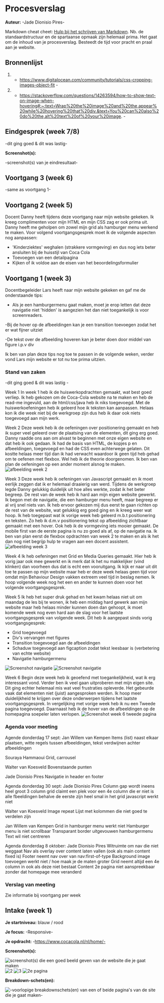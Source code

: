 # Procesverslag
**Auteur:** -Jade Dionisio Pires-

Markdown cheat cheet: [Hulp bij het schrijven van Markdown](https://github.com/adam-p/markdown-here/wiki/Markdown-Cheatsheet). Nb. de standaardstructuur en de spartaanse opmaak zijn helemaal prima. Het gaat om de inhoud van je procesverslag. Besteedt de tijd voor pracht en praal aan je website.



## Bronnenlijst
1. - https://www.digitalocean.com/community/tutorials/css-cropping-images-object-fit -
2. - https://stackoverflow.com/questions/14263594/how-to-show-text-on-image-when-hovering#:~:text=Wrap%20the%20image%20and%20the,appear%20while%20hovering%20that%20div.&text=You%20can%20also%20do%20the,alt%20text%20of%20your%20image. -


## Eindgesprek (week 7/8)

-dit ging goed & dit was lastig-

**Screenshot(s):**

-screenshot(s) van je eindresultaat-



## Voortgang 3 (week 6)

-same as voortgang 1-



## Voortgang 2 (week 5)
Docent Danny heeft tijdens deze voortgang naar mijn website gekeken. Ik kreeg complimenten voor mijn HTML en mijn CSS zag er ook prima uit. Danny heeft me geholpen om zowel mijn grid als hamburger menu werkend te maken. Voor volgend voortgangsgesprek moet ik de volgende aspecten nog aanpassen:

- 'Kinderziektes' weghalen (strakkere vormgeving) en dus nog iets beter ansluiten bij de huisstijl van Coca Cola
- Toevoegen van een detailpagina
- Kijken of ik voldoe aan de eisen van het beoordelingsformulier


## Voortgang 1 (week 3)
Docentbegeleider Lars heeft naar mijn website gekeken en gaf me de onderstaande tips:

- Als je een hamburgermenu gaat maken, moet je erop letten dat deze navigatie niet 'hidden' is aangezien het dan niet toegankelijk is voor screenreaders.

-Bij de hover op de afbeeldingen kan je een transition toevoegen zodat het er wat fijner uitziet

-De tekst over de afbeelding hoveren kan je beter doen door middel van figure i.p.v div

Ik ben van plan deze tips nog toe te passen in de volgende weken, verder vond Lars mijn website er tot nu toe prima uitzien. 


### Stand van zaken

-dit ging goed & dit was lastig -

Week 1 
In week 1 heb ik de huiswerkopdrachten gemaakt, wat best goed verliep. Ik heb gekozen om de Coca-Cola website na te maken en heb de read-me ingevuld, aan de html/css/java heb ik niks toegevoegd. Met de huiswerkoefeningen heb ik geleerd hoe ik teksten kan aanpassen. Helaas kon ik die week niet bij de werkgroep zijn dus heb ik daar ook niets toegevoegd aan mijn werk.  

Week 2
Deze week heb ik de oefeningen over positionering gemaakt en heb ik super veel geleerd over de plaatsing van de elementen, dit ging erg goed. Danny raadde ons aan om alvast te beginnen met onze eigen website en dat heb ik ook gedaan. Ik had de basis van HTML, de kopjes p en afbeeldingen, toegevoegd en had de CSS even achterwege gelaten. Dit kostte helaas meer tijd dan ik had verwacht waardoor ik geen tijd heb gehad om te oefenen met flexbox. Wel heb ik de theorie doorgenomen. Ik ben van plan de oefeningen op een ander moment alsnog te maken.
![afbeelding week 2](images/Screenshotweek2.png)

Week 3
Deze week heb ik oefeningen van Javascript gemaakt en ik moet eerlijk zeggen dat ik er helemaal draaierig van werd. Tijdens de werkgroep legde Danny gelukkig duidelijk uit hoe alles werkte, zodat ik het beter begreep. De rest van de week heb ik hard aan mijn eigen website gewerkt. Ik begon met de navigatie, die een hamburger menu heeft, maar begreep er al vrij snel niets van. Ik heb ervoor gekozen mij dus eerst te gaan richten op de rest van de website, wat gelukkig erg goed ging en ik kreeg weer wat hoop. Ik heb toegepast wat ik vorige week heb geleerd m.b.t positionering en teksten. Zo heb ik d.m.v positionering tekst op afbeelding zichtbaar gemaakt met een hover. Ook heb ik de vormgeving iets mooier gemaakt. De mobile first van de eerste pagina is nu zo goed als af, op de navigatie na. Ik ben van plan eerst de flexbox opdrachten van week 2 te maken en als ik het dan nog niet begrijp hulp te vragen aan een docent assistent. 
![afbeelding week 3](images/Screenshotweek3.png)

Week 4
Ik heb oefeningen met Grid en Media Queries gemaakt. Hier heb ik vorig jaar ook mee gewerkt en ik merk dat ik het nu makkelijker (vind klinken) dan voorheen dus dat is echt een vooruitgang. Ik kijk er naar uit dit toe te passen op mijn website maar heb er deze week helaas geen tijd voor omdat mijn Behaviour Design vakken extreem veel tijd in beslag nemen. Ik hoop volgende week nog het een en ander te kunnen doen voor het volgende voortgangsgesprek.

Week 5
Ik heb het super druk gehad en het kwam helaas niet uit om maandag de les bij te wonen, ik heb een middag hard gewerk aan mijn website maar heb helaas minder kunnen doen dan gehoopt, ik moet komende week nog even hard aan de slag voor het laatste voortgangsgesprek van volgende week. 
Dit heb ik aangepast sinds vorig voortgangsgesprek:
- Grid toegevoegd
- Div's vervangen met figures 
- Transition toegevoegd aan de afbeeldingen
- Schaduw toegevoegd aan figcaption zodat tekst leesbaar   is (verbetering van echte website)
- Navigatie hamburgermenu

![Screenshot navigatie](images/Screenshotweek5.Navigatie.png)
![Screenshot navigatie](images/Screenshotweek5.Grid.png)

Week 6
Begin deze week heb ik geoefend met toegankelijkheid, wat ik erg interessant vond. Verder ben ik veel gaan uitproberen met mijn eigen site. Dit ging echter helemaal mis wat veel frustraties opleverde. Het gebeurde vaak dat elementen niet (juist) aangesproken werden. Ik hoop meer duidelijkheid te krijgen over deze onderwerpen tijdens het laatste voortgangsgesprek.
In vergelijking met vorige week heb ik nu een Tweede pagina toegevoegd. Daarnaast heb ik de hover van de afbeeldingen op de homepagina soepeler laten verlopen. 
![Screenshot week 6 tweede pagina](images/Screenshotweek6.png)
### Agenda voor meeting
Agende donderdag 17 sept:
Jan Willem van Kempen 
Items (list) naast elkaar plaatsen, witte regels tussen afbeeldingen, tekst verdwijnen achter afbeeldingen

Souraya Hammaoui 
Grid, carrousel

Walter van Koesveld
Bovenstaande punten

Jade Dionisio Pires
Navigatie in header en footer


Agenda donderdag 30 sept:
Jade Dionisio Pires
Column gap wordt ineens heel groot
3 column grid claimt een plek voor een 4e column die er niet is
alle fbeeldingen behalve de eerste zijn heel smal in het grid
javascript werkt niet

Walter van Koesveld
Image repeat
Lijst met kolommen die niet goed te verdelen zijn

Jan Willem van Kempen
Grid in hamburger menu werkt niet
Hamburger menu is niet scrollbaar
Transparant border uitgevouwen hamburgermenu
Text wil niet centreren

Agenda donderdag 8 oktober:
Jade Dionisio Pires
Witruimte om nav die niet weggaat
Nav als overlay over content laten vallen (ook als main content fixed is)
Footer neemt nav over van nav:first-of-type
Background image toevoegen werkt niet / hoe maak je de maten groter
Grid neemt altijd een 4e column in ook als deze niet bestaat
Content 2e pagina niet aanspreekbaar zonder dat homepage mee veranderd

### Verslag van meeting

Zie informatie bij voortgang per week


## Intake (week 1)

**Je startniveau:** blauw / rood

**Je focus:** -Responsive-

**Je opdracht:** -https://www.cocacola.nl/nl/home/-

**Screenshot(s):**

![screenshot(s) die een goed beeld geven van de website die je gaat maken](images/ScreensHome1.png) 
![2](images/ScreensHome2.png) 
![3](images/ScreensHome3.png) 
![2e pagina](images/ScreensTweedepagina.png)

**Breakdown-schets(en):**

![-voorlopige breakdownschets(en) van een of beide pagina's van de site die je gaat maken-](images/BreakdownSchets.png)
